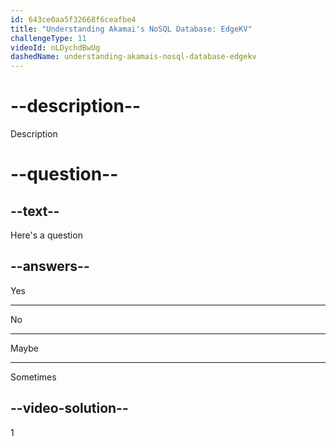 ```yaml
---
id: 643ce0aa5f32668f6ceafbe4
title: "Understanding Akamai's NoSQL Database: EdgeKV"
challengeType: 11
videoId: nLDychdBwUg
dashedName: understanding-akamais-nosql-database-edgekv
---
```


# --description--

Description

# --question--

## --text--

Here's a question

## --answers--

Yes

---

No

---

Maybe

---

Sometimes

## --video-solution--

1

